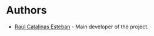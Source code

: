 # Authors

- [Raul Catalinas Esteban](https://github.com/RaulCatalinas)  - Main developer of the project.